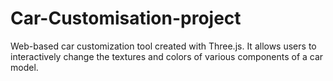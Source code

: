 # Car-Customisation-project
Web-based car customization tool created with Three.js. It allows users to interactively change the textures and colors of various components of a car model.
